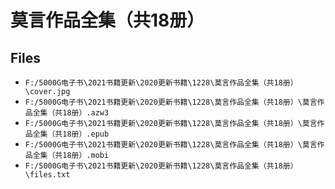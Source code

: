 # 莫言作品全集（共18册）

## Files

- `F:/5000G电子书\2021书籍更新\2020更新书籍\1228\莫言作品全集（共18册）\cover.jpg`
- `F:/5000G电子书\2021书籍更新\2020更新书籍\1228\莫言作品全集（共18册）\莫言作品全集（共18册）.azw3`
- `F:/5000G电子书\2021书籍更新\2020更新书籍\1228\莫言作品全集（共18册）\莫言作品全集（共18册）.epub`
- `F:/5000G电子书\2021书籍更新\2020更新书籍\1228\莫言作品全集（共18册）\莫言作品全集（共18册）.mobi`
- `F:/5000G电子书\2021书籍更新\2020更新书籍\1228\莫言作品全集（共18册）\files.txt`
